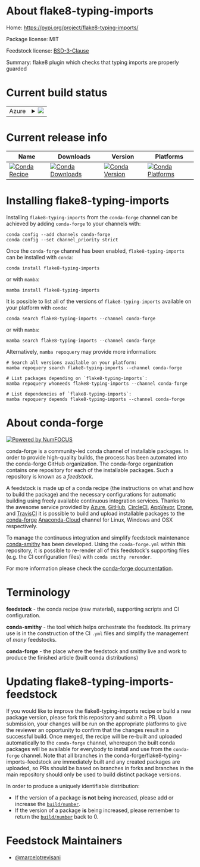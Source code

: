 About flake8-typing-imports
===========================

Home: https://pypi.org/project/flake8-typing-imports/

Package license: MIT

Feedstock license: [BSD-3-Clause](https://github.com/conda-forge/flake8-typing-imports-feedstock/blob/main/LICENSE.txt)

Summary: flake8 plugin which checks that typing imports are properly guarded

Current build status
====================


<table>
    
  <tr>
    <td>Azure</td>
    <td>
      <details>
        <summary>
          <a href="https://dev.azure.com/conda-forge/feedstock-builds/_build/latest?definitionId=9898&branchName=main">
            <img src="https://dev.azure.com/conda-forge/feedstock-builds/_apis/build/status/flake8-typing-imports-feedstock?branchName=main">
          </a>
        </summary>
        <table>
          <thead><tr><th>Variant</th><th>Status</th></tr></thead>
          <tbody><tr>
              <td>linux_64_python3.10.____cpython</td>
              <td>
                <a href="https://dev.azure.com/conda-forge/feedstock-builds/_build/latest?definitionId=9898&branchName=main">
                  <img src="https://dev.azure.com/conda-forge/feedstock-builds/_apis/build/status/flake8-typing-imports-feedstock?branchName=main&jobName=linux&configuration=linux%20linux_64_python3.10.____cpython" alt="variant">
                </a>
              </td>
            </tr><tr>
              <td>linux_64_python3.11.____cpython</td>
              <td>
                <a href="https://dev.azure.com/conda-forge/feedstock-builds/_build/latest?definitionId=9898&branchName=main">
                  <img src="https://dev.azure.com/conda-forge/feedstock-builds/_apis/build/status/flake8-typing-imports-feedstock?branchName=main&jobName=linux&configuration=linux%20linux_64_python3.11.____cpython" alt="variant">
                </a>
              </td>
            </tr><tr>
              <td>linux_64_python3.8.____73_pypy</td>
              <td>
                <a href="https://dev.azure.com/conda-forge/feedstock-builds/_build/latest?definitionId=9898&branchName=main">
                  <img src="https://dev.azure.com/conda-forge/feedstock-builds/_apis/build/status/flake8-typing-imports-feedstock?branchName=main&jobName=linux&configuration=linux%20linux_64_python3.8.____73_pypy" alt="variant">
                </a>
              </td>
            </tr><tr>
              <td>linux_64_python3.8.____cpython</td>
              <td>
                <a href="https://dev.azure.com/conda-forge/feedstock-builds/_build/latest?definitionId=9898&branchName=main">
                  <img src="https://dev.azure.com/conda-forge/feedstock-builds/_apis/build/status/flake8-typing-imports-feedstock?branchName=main&jobName=linux&configuration=linux%20linux_64_python3.8.____cpython" alt="variant">
                </a>
              </td>
            </tr><tr>
              <td>linux_64_python3.9.____73_pypy</td>
              <td>
                <a href="https://dev.azure.com/conda-forge/feedstock-builds/_build/latest?definitionId=9898&branchName=main">
                  <img src="https://dev.azure.com/conda-forge/feedstock-builds/_apis/build/status/flake8-typing-imports-feedstock?branchName=main&jobName=linux&configuration=linux%20linux_64_python3.9.____73_pypy" alt="variant">
                </a>
              </td>
            </tr><tr>
              <td>linux_64_python3.9.____cpython</td>
              <td>
                <a href="https://dev.azure.com/conda-forge/feedstock-builds/_build/latest?definitionId=9898&branchName=main">
                  <img src="https://dev.azure.com/conda-forge/feedstock-builds/_apis/build/status/flake8-typing-imports-feedstock?branchName=main&jobName=linux&configuration=linux%20linux_64_python3.9.____cpython" alt="variant">
                </a>
              </td>
            </tr><tr>
              <td>osx_64_python3.10.____cpython</td>
              <td>
                <a href="https://dev.azure.com/conda-forge/feedstock-builds/_build/latest?definitionId=9898&branchName=main">
                  <img src="https://dev.azure.com/conda-forge/feedstock-builds/_apis/build/status/flake8-typing-imports-feedstock?branchName=main&jobName=osx&configuration=osx%20osx_64_python3.10.____cpython" alt="variant">
                </a>
              </td>
            </tr><tr>
              <td>osx_64_python3.11.____cpython</td>
              <td>
                <a href="https://dev.azure.com/conda-forge/feedstock-builds/_build/latest?definitionId=9898&branchName=main">
                  <img src="https://dev.azure.com/conda-forge/feedstock-builds/_apis/build/status/flake8-typing-imports-feedstock?branchName=main&jobName=osx&configuration=osx%20osx_64_python3.11.____cpython" alt="variant">
                </a>
              </td>
            </tr><tr>
              <td>osx_64_python3.8.____73_pypy</td>
              <td>
                <a href="https://dev.azure.com/conda-forge/feedstock-builds/_build/latest?definitionId=9898&branchName=main">
                  <img src="https://dev.azure.com/conda-forge/feedstock-builds/_apis/build/status/flake8-typing-imports-feedstock?branchName=main&jobName=osx&configuration=osx%20osx_64_python3.8.____73_pypy" alt="variant">
                </a>
              </td>
            </tr><tr>
              <td>osx_64_python3.8.____cpython</td>
              <td>
                <a href="https://dev.azure.com/conda-forge/feedstock-builds/_build/latest?definitionId=9898&branchName=main">
                  <img src="https://dev.azure.com/conda-forge/feedstock-builds/_apis/build/status/flake8-typing-imports-feedstock?branchName=main&jobName=osx&configuration=osx%20osx_64_python3.8.____cpython" alt="variant">
                </a>
              </td>
            </tr><tr>
              <td>osx_64_python3.9.____73_pypy</td>
              <td>
                <a href="https://dev.azure.com/conda-forge/feedstock-builds/_build/latest?definitionId=9898&branchName=main">
                  <img src="https://dev.azure.com/conda-forge/feedstock-builds/_apis/build/status/flake8-typing-imports-feedstock?branchName=main&jobName=osx&configuration=osx%20osx_64_python3.9.____73_pypy" alt="variant">
                </a>
              </td>
            </tr><tr>
              <td>osx_64_python3.9.____cpython</td>
              <td>
                <a href="https://dev.azure.com/conda-forge/feedstock-builds/_build/latest?definitionId=9898&branchName=main">
                  <img src="https://dev.azure.com/conda-forge/feedstock-builds/_apis/build/status/flake8-typing-imports-feedstock?branchName=main&jobName=osx&configuration=osx%20osx_64_python3.9.____cpython" alt="variant">
                </a>
              </td>
            </tr><tr>
              <td>win_64_python3.10.____cpython</td>
              <td>
                <a href="https://dev.azure.com/conda-forge/feedstock-builds/_build/latest?definitionId=9898&branchName=main">
                  <img src="https://dev.azure.com/conda-forge/feedstock-builds/_apis/build/status/flake8-typing-imports-feedstock?branchName=main&jobName=win&configuration=win%20win_64_python3.10.____cpython" alt="variant">
                </a>
              </td>
            </tr><tr>
              <td>win_64_python3.11.____cpython</td>
              <td>
                <a href="https://dev.azure.com/conda-forge/feedstock-builds/_build/latest?definitionId=9898&branchName=main">
                  <img src="https://dev.azure.com/conda-forge/feedstock-builds/_apis/build/status/flake8-typing-imports-feedstock?branchName=main&jobName=win&configuration=win%20win_64_python3.11.____cpython" alt="variant">
                </a>
              </td>
            </tr><tr>
              <td>win_64_python3.8.____73_pypy</td>
              <td>
                <a href="https://dev.azure.com/conda-forge/feedstock-builds/_build/latest?definitionId=9898&branchName=main">
                  <img src="https://dev.azure.com/conda-forge/feedstock-builds/_apis/build/status/flake8-typing-imports-feedstock?branchName=main&jobName=win&configuration=win%20win_64_python3.8.____73_pypy" alt="variant">
                </a>
              </td>
            </tr><tr>
              <td>win_64_python3.8.____cpython</td>
              <td>
                <a href="https://dev.azure.com/conda-forge/feedstock-builds/_build/latest?definitionId=9898&branchName=main">
                  <img src="https://dev.azure.com/conda-forge/feedstock-builds/_apis/build/status/flake8-typing-imports-feedstock?branchName=main&jobName=win&configuration=win%20win_64_python3.8.____cpython" alt="variant">
                </a>
              </td>
            </tr><tr>
              <td>win_64_python3.9.____73_pypy</td>
              <td>
                <a href="https://dev.azure.com/conda-forge/feedstock-builds/_build/latest?definitionId=9898&branchName=main">
                  <img src="https://dev.azure.com/conda-forge/feedstock-builds/_apis/build/status/flake8-typing-imports-feedstock?branchName=main&jobName=win&configuration=win%20win_64_python3.9.____73_pypy" alt="variant">
                </a>
              </td>
            </tr><tr>
              <td>win_64_python3.9.____cpython</td>
              <td>
                <a href="https://dev.azure.com/conda-forge/feedstock-builds/_build/latest?definitionId=9898&branchName=main">
                  <img src="https://dev.azure.com/conda-forge/feedstock-builds/_apis/build/status/flake8-typing-imports-feedstock?branchName=main&jobName=win&configuration=win%20win_64_python3.9.____cpython" alt="variant">
                </a>
              </td>
            </tr>
          </tbody>
        </table>
      </details>
    </td>
  </tr>
</table>

Current release info
====================

| Name | Downloads | Version | Platforms |
| --- | --- | --- | --- |
| [![Conda Recipe](https://img.shields.io/badge/recipe-flake8--typing--imports-green.svg)](https://anaconda.org/conda-forge/flake8-typing-imports) | [![Conda Downloads](https://img.shields.io/conda/dn/conda-forge/flake8-typing-imports.svg)](https://anaconda.org/conda-forge/flake8-typing-imports) | [![Conda Version](https://img.shields.io/conda/vn/conda-forge/flake8-typing-imports.svg)](https://anaconda.org/conda-forge/flake8-typing-imports) | [![Conda Platforms](https://img.shields.io/conda/pn/conda-forge/flake8-typing-imports.svg)](https://anaconda.org/conda-forge/flake8-typing-imports) |

Installing flake8-typing-imports
================================

Installing `flake8-typing-imports` from the `conda-forge` channel can be achieved by adding `conda-forge` to your channels with:

```
conda config --add channels conda-forge
conda config --set channel_priority strict
```

Once the `conda-forge` channel has been enabled, `flake8-typing-imports` can be installed with `conda`:

```
conda install flake8-typing-imports
```

or with `mamba`:

```
mamba install flake8-typing-imports
```

It is possible to list all of the versions of `flake8-typing-imports` available on your platform with `conda`:

```
conda search flake8-typing-imports --channel conda-forge
```

or with `mamba`:

```
mamba search flake8-typing-imports --channel conda-forge
```

Alternatively, `mamba repoquery` may provide more information:

```
# Search all versions available on your platform:
mamba repoquery search flake8-typing-imports --channel conda-forge

# List packages depending on `flake8-typing-imports`:
mamba repoquery whoneeds flake8-typing-imports --channel conda-forge

# List dependencies of `flake8-typing-imports`:
mamba repoquery depends flake8-typing-imports --channel conda-forge
```


About conda-forge
=================

[![Powered by
NumFOCUS](https://img.shields.io/badge/powered%20by-NumFOCUS-orange.svg?style=flat&colorA=E1523D&colorB=007D8A)](https://numfocus.org)

conda-forge is a community-led conda channel of installable packages.
In order to provide high-quality builds, the process has been automated into the
conda-forge GitHub organization. The conda-forge organization contains one repository
for each of the installable packages. Such a repository is known as a *feedstock*.

A feedstock is made up of a conda recipe (the instructions on what and how to build
the package) and the necessary configurations for automatic building using freely
available continuous integration services. Thanks to the awesome service provided by
[Azure](https://azure.microsoft.com/en-us/services/devops/), [GitHub](https://github.com/),
[CircleCI](https://circleci.com/), [AppVeyor](https://www.appveyor.com/),
[Drone](https://cloud.drone.io/welcome), and [TravisCI](https://travis-ci.com/)
it is possible to build and upload installable packages to the
[conda-forge](https://anaconda.org/conda-forge) [Anaconda-Cloud](https://anaconda.org/)
channel for Linux, Windows and OSX respectively.

To manage the continuous integration and simplify feedstock maintenance
[conda-smithy](https://github.com/conda-forge/conda-smithy) has been developed.
Using the ``conda-forge.yml`` within this repository, it is possible to re-render all of
this feedstock's supporting files (e.g. the CI configuration files) with ``conda smithy rerender``.

For more information please check the [conda-forge documentation](https://conda-forge.org/docs/).

Terminology
===========

**feedstock** - the conda recipe (raw material), supporting scripts and CI configuration.

**conda-smithy** - the tool which helps orchestrate the feedstock.
                   Its primary use is in the construction of the CI ``.yml`` files
                   and simplify the management of *many* feedstocks.

**conda-forge** - the place where the feedstock and smithy live and work to
                  produce the finished article (built conda distributions)


Updating flake8-typing-imports-feedstock
========================================

If you would like to improve the flake8-typing-imports recipe or build a new
package version, please fork this repository and submit a PR. Upon submission,
your changes will be run on the appropriate platforms to give the reviewer an
opportunity to confirm that the changes result in a successful build. Once
merged, the recipe will be re-built and uploaded automatically to the
`conda-forge` channel, whereupon the built conda packages will be available for
everybody to install and use from the `conda-forge` channel.
Note that all branches in the conda-forge/flake8-typing-imports-feedstock are
immediately built and any created packages are uploaded, so PRs should be based
on branches in forks and branches in the main repository should only be used to
build distinct package versions.

In order to produce a uniquely identifiable distribution:
 * If the version of a package **is not** being increased, please add or increase
   the [``build/number``](https://docs.conda.io/projects/conda-build/en/latest/resources/define-metadata.html#build-number-and-string).
 * If the version of a package **is** being increased, please remember to return
   the [``build/number``](https://docs.conda.io/projects/conda-build/en/latest/resources/define-metadata.html#build-number-and-string)
   back to 0.

Feedstock Maintainers
=====================

* [@marcelotrevisani](https://github.com/marcelotrevisani/)


